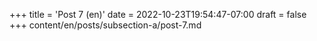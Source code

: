 +++
title = 'Post 7 (en)'
date = 2022-10-23T19:54:47-07:00
draft = false
+++
content/en/posts/subsection-a/post-7.md
